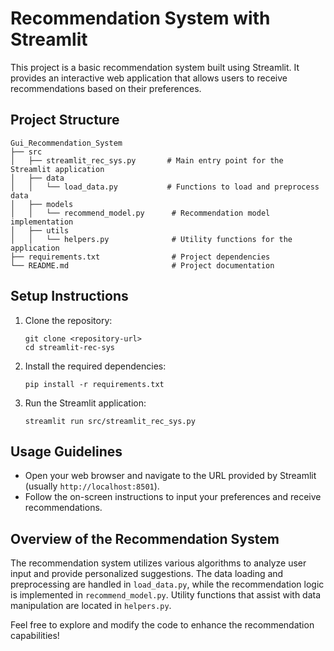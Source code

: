 # Recommendation System with Streamlit

This project is a basic recommendation system built using Streamlit. It provides an interactive web application that allows users to receive recommendations based on their preferences.

## Project Structure

```
Gui_Recommendation_System
├── src
│   ├── streamlit_rec_sys.py       # Main entry point for the Streamlit application
│   ├── data
│   │   └── load_data.py           # Functions to load and preprocess data
│   ├── models
│   │   └── recommend_model.py      # Recommendation model implementation
│   ├── utils
│   │   └── helpers.py              # Utility functions for the application
├── requirements.txt                # Project dependencies
└── README.md                       # Project documentation
```

## Setup Instructions

1. Clone the repository:
   ```
   git clone <repository-url>
   cd streamlit-rec-sys
   ```

2. Install the required dependencies:
   ```
   pip install -r requirements.txt
   ```

3. Run the Streamlit application:
   ```
   streamlit run src/streamlit_rec_sys.py
   ```

## Usage Guidelines

- Open your web browser and navigate to the URL provided by Streamlit (usually `http://localhost:8501`).
- Follow the on-screen instructions to input your preferences and receive recommendations.

## Overview of the Recommendation System

The recommendation system utilizes various algorithms to analyze user input and provide personalized suggestions. The data loading and preprocessing are handled in `load_data.py`, while the recommendation logic is implemented in `recommend_model.py`. Utility functions that assist with data manipulation are located in `helpers.py`. 

Feel free to explore and modify the code to enhance the recommendation capabilities!